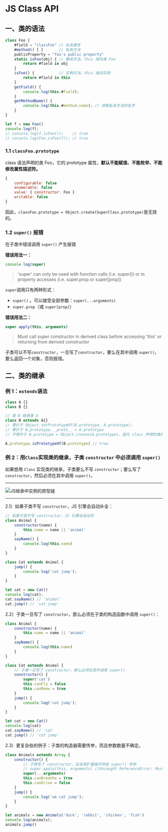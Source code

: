 # JS Class API

## 一、类的语法

```js
class Foo {
    #field = "classFoo" // 私有属性
    #method() { }       // 私有方法
    publicProperty = "foo's public property"
    static isFoo(obj) { // 静态方法。this 指向类 Foo
        return #field in obj
    }
    isFoo() {           // 实例方法。this 指向实例
        return #field in this
    }
    getField() {
        console.log(this.#field);
    }
    getMethodName() {
        console.log(this.#method.name); // 获取私有方法的名字
    }
}

let f = new Foo()
console.log(f);
// console.log(f.isFoo());    // true
// console.log(Foo.isFoo(f)); // true
```

### 1.1 `classFoo.prototype`

class 语法声明的类 Foo，它的 prototype 属性，**默认不能赋值、不能枚举、不能修改属性描述符。**

```js
{
    configurable: false
    enumerable: false
    value: { constructor: Foo }
    writable: false
}
```

因此，`classFoo.prototype = Object.create(SuperClass.prototype)`是无效的。

### 1.2 `super()` 报错

在子类中错误调用 `super()` 产生报错

**错误用法一：**

```javascript
console.log(super)
```

> 'super' can only be used with function calls (i.e. super()) or in property accesses (i.e. super.prop or super[prop])

`super`调用只有两种形式：

- `super()` 。可以接受全部参数：`super(...arguments)`
- `super.prop`（或 `super[prop]`）

**错误用法二：**

 ```javascript
super.apply(this, arguments)
 ```

> Must call super constructor in derived class before accessing 'this' or returning from derived constructor

子类可以不写`constructor`，一旦写了`constructor`，要么在其中调用 `super()`，要么返回一个对象，否则报错。

## 

## 二、类的继承

### 例 1：`extends`语法

```js
class A {}
class B {}

// 类 B 继承类 A
class B extends A{}
// 等价于 Object.setPrototypeOf(B.prototype, A.prototype);
// 等价于 B.prototype.__proto__ = A.prototype
// 不等价于 B.prototype = Object.create(A.prototype)，因为 class 声明的类的prototype 属性不能赋值。如果换成 function 声明的类就可以。

A.prototype.isPrototypeOf(B.prototype) // true
```



### 例 2：用`Class`实现类的继承，子类 `constructor` 中必须调用 `super()`

如果想用 `Class` 实现类的继承，子类要么不写 `constructor`；要么写了 `constructor`，然后必须在其中调用 `super()`。

---

![JS继承中实例的原型链](https://upload-images.jianshu.io/upload_images/1231311-de565e9734417325.png)

---

2.1）如果子类不写 `constructor`，JS 引擎会自动补全：

```js
// 如果子类不写 constructor，JS 引擎会自动写
class Animal {
    constructor(name) {
        this.name = name || 'animal'
    }
    sayName() {
        console.log(this.name)
    }
}

class Cat extends Animal {
    jump() {
        console.log('cat jump');
    }
}

let cat = new Cat()
console.log(cat);
cat.sayName() // 'animal'
cat.jump() // 'cat jump'
```

2.2）子类一旦写了 `constructor`，那么必须在子类的构造函数中调用 `super()`：

```js
class Animal {
    constructor(name) {
        this.name = name || 'animal'
    }
    sayName() {
        console.log(this.name)
    }
}

class Cat extends Animal {
    // 子类一旦写了 constructor，那么必须在其中调用 super()
    constructor() {
        super('cat')
        this.canFly = false
        this.canMeow = true
    }
    jump() {
        console.log('cat jump');
    }
}

let cat = new Cat()
console.log(cat)
cat.sayName() // 'cat'
cat.jump() // 'cat jump'
```

2.3）更复杂些的例子：子类的构造器需要传参，而且参数数量不确定。

```js
class Animals extends Array {
    constructor() {
        // 子类写了 constructor，应该用扩展操作符给 super() 传参
        // super.apply(this, arguments) //Uncaught ReferenceError: Must call super constructor in derived class before accessing 'this' or returning from derived constructor
        super(...arguments)
        this.canBreathe = true
        this.canDrive = false
    }
    jump() {
        console.log('we cat jump');
    }
}

let animals = new Animals('duck', 'rabbit', 'chicken', 'fish')
console.log(animals);
animals.jump()
```
